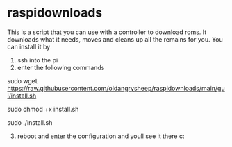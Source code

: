 # raspidownloads
This is a script that you can use with a controller to download roms.
It downloads what it needs, moves and cleans up all the remains for you. 
You can install it by

1. ssh into the pi
2. enter the following commands

sudo wget https://raw.githubusercontent.com/oldangrysheep/raspidownloads/main/gui/install.sh

sudo chmod +x install.sh 

sudo ./install.sh

3. reboot and enter the configuration and youll see it there c:
